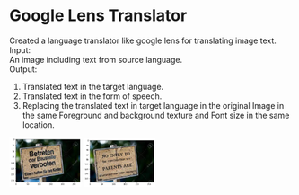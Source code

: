 # Google Lens Translator
Created a language translator like google lens for translating image text.
<br>
Input:
<br>
  An image including text from source language.
<br>
Output:
<br>
1. Translated text in the target language.
2. Translated text in the form of speech.
3. Replacing the translated text in target language in the original Image in the same Foreground and background texture and Font size in the same location.
<img src="source.png" width="128"/>
<img src="target.png" width="128"/>
